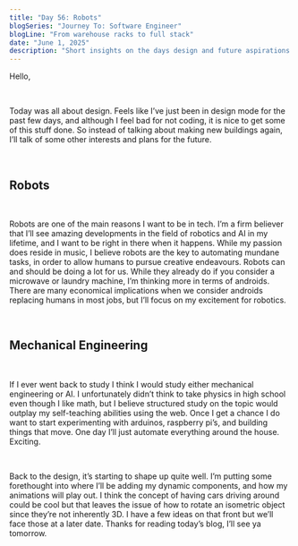 ```yaml
---
title: "Day 56: Robots"
blogSeries: "Journey To: Software Engineer"
blogLine: "From warehouse racks to full stack"
date: "June 1, 2025"
description: "Short insights on the days design and future aspirations."
---
```


Hello,

<br>

Today was all about design. Feels like I’ve just been in design mode for the past few days, and although I feel bad for not coding, it is nice to get some of this stuff done. So instead of talking about making new buildings again, I’ll talk of some other interests and plans for the future. 

<br>

## Robots

<br>

Robots are one of the main reasons I want to be in tech. I’m a firm believer that I’ll see amazing developments in the field of robotics and AI in my lifetime, and I want to be right in there when it happens. While my passion does reside in music, I believe robots are the key to automating mundane tasks, in order to allow humans to pursue creative endeavours. Robots can and should be doing a lot for us. While they already do if you consider a microwave or laundry machine, I’m thinking more in terms of androids. There are many economical implications when we consider androids replacing humans in most jobs, but I’ll focus on my excitement for robotics. 

<br>

## Mechanical Engineering

<br>

If I ever went back to study I think I would study either mechanical engineering or AI. I unfortunately didn’t think to take physics in high school even though I like math, but I believe structured study on the topic would outplay my self-teaching abilities using the web. Once I get a chance I do want to start experimenting with arduinos, raspberry pi’s, and building things that move. One day I’ll just automate everything around the house. Exciting.

<br>

Back to the design, it’s starting to shape up quite well. I’m putting some forethought into where I’ll be adding my dynamic components, and how my animations will play out. I think the concept of having cars driving around could be cool but that leaves the issue of how to rotate an isometric object since they’re not inherently 3D. I have a few ideas on that front but we’ll face those at a later date. Thanks for reading today’s blog, I’ll see ya tomorrow. 
